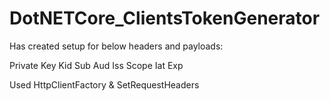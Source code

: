 # DotNETCore_ClientsTokenGenerator

Has created setup for below headers and payloads:

Private Key
Kid
Sub
Aud
Iss
Scope
Iat
Exp

Used HttpClientFactory & SetRequestHeaders
